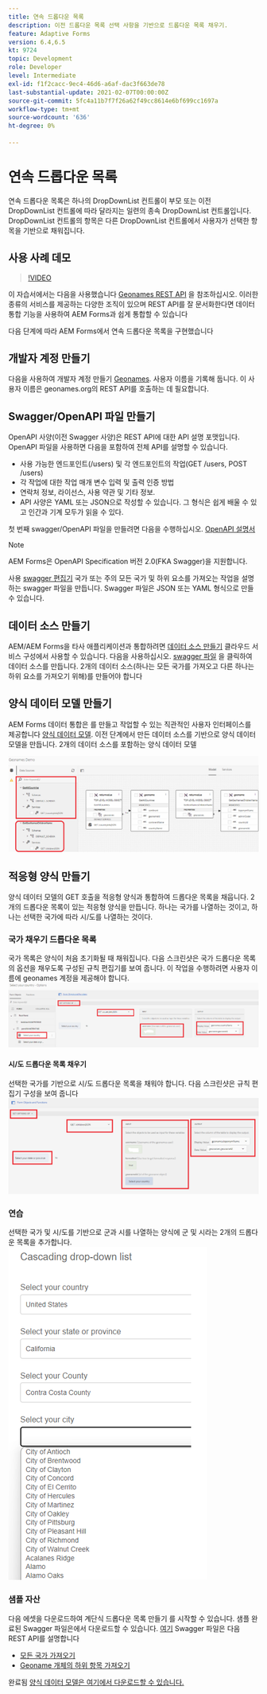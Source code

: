 ```yaml
---
title: 연속 드롭다운 목록
description: 이전 드롭다운 목록 선택 사항을 기반으로 드롭다운 목록 채우기.
feature: Adaptive Forms
version: 6.4,6.5
kt: 9724
topic: Development
role: Developer
level: Intermediate
exl-id: f1f2cacc-9ec4-46d6-a6af-dac3f663de78
last-substantial-update: 2021-02-07T00:00:00Z
source-git-commit: 5fc4a11b7f7f26a62f49cc8614e6bf699cc1697a
workflow-type: tm+mt
source-wordcount: '636'
ht-degree: 0%

---
```


# 연속 드롭다운 목록

연속 드롭다운 목록은 하나의 DropDownList 컨트롤이 부모 또는 이전 DropDownList 컨트롤에 따라 달라지는 일련의 종속 DropDownList 컨트롤입니다. DropDownList 컨트롤의 항목은 다른 DropDownList 컨트롤에서 사용자가 선택한 항목을 기반으로 채워집니다.

## 사용 사례 데모

>[!VIDEO](https://video.tv.adobe.com/v/340344?quality=12&learn=on)

이 자습서에서는 다음을 사용했습니다 [Geonames REST API](http://api.geonames.org/) 을 참조하십시오.
이러한 종류의 서비스를 제공하는 다양한 조직이 있으며 REST API를 잘 문서화한다면 데이터 통합 기능을 사용하여 AEM Forms과 쉽게 통합할 수 있습니다

다음 단계에 따라 AEM Forms에서 연속 드롭다운 목록을 구현했습니다

## 개발자 계정 만들기

다음을 사용하여 개발자 계정 만들기 [Geonames](https://www.geonames.org/login). 사용자 이름을 기록해 둡니다. 이 사용자 이름은 geonames.org의 REST API를 호출하는 데 필요합니다.

## Swagger/OpenAPI 파일 만들기

OpenAPI 사양(이전 Swagger 사양)은 REST API에 대한 API 설명 포맷입니다. OpenAPI 파일을 사용하면 다음을 포함하여 전체 API를 설명할 수 있습니다.

* 사용 가능한 엔드포인트(/users) 및 각 엔드포인트의 작업(GET /users, POST /users)
* 각 작업에 대한 작업 매개 변수 입력 및 출력 인증 방법
* 연락처 정보, 라이선스, 사용 약관 및 기타 정보.
* API 사양은 YAML 또는 JSON으로 작성할 수 있습니다. 그 형식은 쉽게 배울 수 있고 인간과 기계 모두가 읽을 수 있다.

첫 번째 swagger/OpenAPI 파일을 만들려면 다음을 수행하십시오. [OpenAPI 설명서](https://swagger.io/docs/specification/2-0/basic-structure/)

>[!NOTE]
> AEM Forms은 OpenAPI Specification 버전 2.0(FKA Swagger)을 지원합니다.

사용 [swagger 편집기](https://editor.swagger.io/) 국가 또는 주의 모든 국가 및 하위 요소를 가져오는 작업을 설명하는 swagger 파일을 만듭니다. Swagger 파일은 JSON 또는 YAML 형식으로 만들 수 있습니다.

## 데이터 소스 만들기

AEM/AEM Forms을 타사 애플리케이션과 통합하려면 [데이터 소스 만들기](https://experienceleague.adobe.com/docs/experience-manager-learn/forms/ic-web-channel-tutorial/parttwo.html) 클라우드 서비스 구성에서 사용할 수 있습니다. 다음을 사용하십시오. [swagger 파일](assets/geonames-swagger-files.zip) 을 클릭하여 데이터 소스를 만듭니다.
2개의 데이터 소스(하나는 모든 국가를 가져오고 다른 하나는 하위 요소를 가져오기 위해)를 만들어야 합니다


## 양식 데이터 모델 만들기

AEM Forms 데이터 통합은 를 만들고 작업할 수 있는 직관적인 사용자 인터페이스를 제공합니다 [양식 데이터 모델](https://experienceleague.adobe.com/docs/experience-manager-65/forms/form-data-model/create-form-data-models.html). 이전 단계에서 만든 데이터 소스를 기반으로 양식 데이터 모델을 만듭니다. 2개의 데이터 소스를 포함하는 양식 데이터 모델

![fdm](assets/geonames-fdm.png)


## 적응형 양식 만들기

양식 데이터 모델의 GET 호출을 적응형 양식과 통합하여 드롭다운 목록을 채웁니다.
2개의 드롭다운 목록이 있는 적응형 양식을 만듭니다. 하나는 국가를 나열하는 것이고, 하나는 선택한 국가에 따라 시/도를 나열하는 것이다.

### 국가 채우기 드롭다운 목록

국가 목록은 양식이 처음 초기화될 때 채워집니다. 다음 스크린샷은 국가 드롭다운 목록의 옵션을 채우도록 구성된 규칙 편집기를 보여 줍니다. 이 작업을 수행하려면 사용자 이름에 geonames 계정을 제공해야 합니다.
![get-countries](assets/get-countries-rule-editor.png)

#### 시/도 드롭다운 목록 채우기

선택한 국가를 기반으로 시/도 드롭다운 목록을 채워야 합니다. 다음 스크린샷은 규칙 편집기 구성을 보여 줍니다
![주-지방-옵션](assets/state-province-options.png)

### 연습

선택한 국가 및 시/도를 기반으로 군과 시를 나열하는 양식에 군 및 시라는 2개의 드롭다운 목록을 추가합니다.
![운동](assets/cascading-drop-down-exercise.png)


### 샘플 자산

다음 에셋을 다운로드하여 계단식 드롭다운 목록 만들기 를 시작할 수 있습니다. 샘플 완료된 Swagger 파일은에서 다운로드할 수 있습니다. [여기](assets/geonames-swagger-files.zip)
Swagger 파일은 다음 REST API를 설명합니다
* [모든 국가 가져오기](http://api.geonames.org/countryInfoJSON?username=yourusername)
* [Geoname 개체의 하위 항목 가져오기](http://api.geonames.org/children?formatted=true&amp;geonameId=6252001&amp;username=yourusername)

완료됨 [양식 데이터 모델은 여기에서 다운로드할 수 있습니다.](assets/geonames-api-form-data-model.zip)
